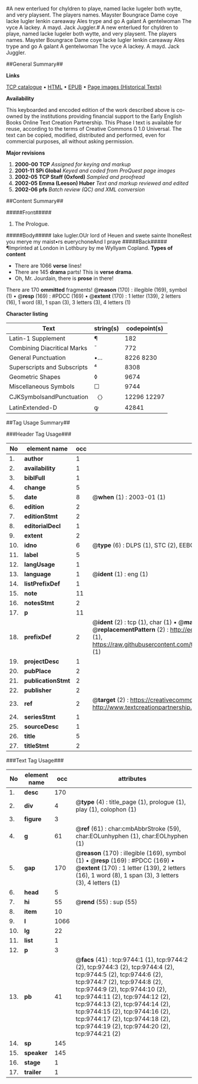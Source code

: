 #A new enterlued for chyldren to playe, named Iacke Iugeler both wytte, and very playsent. The players names. Mayster Boungrace Dame coye Iacke Iugler Ienkin careaway Ales trype and go A galant A gentelwoman The vyce A lackey. A mayd. Jack Juggler.#
A new enterlued for chyldren to playe, named Iacke Iugeler both wytte, and very playsent. The players names. Mayster Boungrace Dame coye Iacke Iugler Ienkin careaway Ales trype and go A galant A gentelwoman The vyce A lackey. A mayd.
Jack Juggler.

##General Summary##

**Links**

[TCP catalogue](http://www.ota.ox.ac.uk/tcp/)  • 
[HTML](http://tei.it.ox.ac.uk/tcp/Texts-HTML/free/A04/A04712.html)  • 
[EPUB](http://tei.it.ox.ac.uk/tcp/Texts-EPUB/free/A04/A04712.epub) • 
[Page images (Historical Texts)](https://data.historicaltexts.jisc.ac.uk/view?pubId=eebo-99844891e&pageId=eebo-99844891e-9744-1)

**Availability**

This keyboarded and encoded edition of the
	       work described above is co-owned by the institutions
	       providing financial support to the Early English Books
	       Online Text Creation Partnership. This Phase I text is
	       available for reuse, according to the terms of Creative
	       Commons 0 1.0 Universal. The text can be copied,
	       modified, distributed and performed, even for
	       commercial purposes, all without asking permission.

**Major revisions**

1. __2000-00__ __TCP__ *Assigned for keying and markup*
1. __2001-11__ __SPi Global__ *Keyed and coded from ProQuest page images*
1. __2002-05__ __TCP Staff (Oxford)__ *Sampled and proofread*
1. __2002-05__ __Emma (Leeson) Huber__ *Text and markup reviewed and edited*
1. __2002-06__ __pfs__ *Batch review (QC) and XML conversion*

##Content Summary##

#####Front#####

1. The Prologue.

#####Body#####
Iake Iugler.OUr lord of Heuen and swete sainte IhoneRest you merye my maist•rs euerychoneAnd I praye
#####Back#####
¶Imprinted at London in Lothbury by me Wyllyam Copland.
**Types of content**

  * There are 1066 **verse** lines!
  * There are 145 **drama** parts! This is **verse drama**.
  * Oh, Mr. Jourdain, there is **prose** in there!

There are 170 **ommitted** fragments! 
 @__reason__ (170) : illegible (169), symbol (1)  •  @__resp__ (169) : #PDCC (169)  •  @__extent__ (170) : 1 letter (139), 2 letters (16), 1 word (8), 1 span (3), 3 letters (3), 4 letters (1)

**Character listing**


|Text|string(s)|codepoint(s)|
|---|---|---|
|Latin-1 Supplement|¶|182|
|Combining             Diacritical Marks|̄|772|
|General Punctuation|•…|8226 8230|
|Superscripts             and Subscripts|⁴|8308|
|Geometric Shapes|◊|9674|
|Miscellaneous Symbols|☐|9744|
|CJKSymbolsandPunctuation|〈〉|12296 12297|
|LatinExtended-D|ꝙ|42841|

##Tag Usage Summary##

###Header Tag Usage###

|No|element name|occ|attributes|
|---|---|---|---|
|1.|__author__|1||
|2.|__availability__|1||
|3.|__biblFull__|1||
|4.|__change__|5||
|5.|__date__|8| @__when__ (1) : 2003-01 (1)|
|6.|__edition__|2||
|7.|__editionStmt__|2||
|8.|__editorialDecl__|1||
|9.|__extent__|2||
|10.|__idno__|6| @__type__ (6) : DLPS (1), STC (2), EEBO-CITATION (1), PROQUEST (1), VID (1)|
|11.|__label__|5||
|12.|__langUsage__|1||
|13.|__language__|1| @__ident__ (1) : eng (1)|
|14.|__listPrefixDef__|1||
|15.|__note__|11||
|16.|__notesStmt__|2||
|17.|__p__|11||
|18.|__prefixDef__|2| @__ident__ (2) : tcp (1), char (1)  •  @__matchPattern__ (2) : ([0-9\-]+):([0-9IVX]+) (1), (.+) (1)  •  @__replacementPattern__ (2) : http://eebo.chadwyck.com/downloadtiff?vid=$1&page=$2 (1), https://raw.githubusercontent.com/textcreationpartnership/Texts/master/tcpchars.xml#$1 (1)|
|19.|__projectDesc__|1||
|20.|__pubPlace__|2||
|21.|__publicationStmt__|2||
|22.|__publisher__|2||
|23.|__ref__|2| @__target__ (2) : https://creativecommons.org/publicdomain/zero/1.0/ (1), http://www.textcreationpartnership.org/docs/. (1)|
|24.|__seriesStmt__|1||
|25.|__sourceDesc__|1||
|26.|__title__|5||
|27.|__titleStmt__|2||


###Text Tag Usage###

|No|element name|occ|attributes|
|---|---|---|---|
|1.|__desc__|170||
|2.|__div__|4| @__type__ (4) : title_page (1), prologue (1), play (1), colophon (1)|
|3.|__figure__|3||
|4.|__g__|61| @__ref__ (61) : char:cmbAbbrStroke (59), char:EOLunhyphen (1), char:EOLhyphen (1)|
|5.|__gap__|170| @__reason__ (170) : illegible (169), symbol (1)  •  @__resp__ (169) : #PDCC (169)  •  @__extent__ (170) : 1 letter (139), 2 letters (16), 1 word (8), 1 span (3), 3 letters (3), 4 letters (1)|
|6.|__head__|5||
|7.|__hi__|55| @__rend__ (55) : sup (55)|
|8.|__item__|10||
|9.|__l__|1066||
|10.|__lg__|22||
|11.|__list__|1||
|12.|__p__|3||
|13.|__pb__|41| @__facs__ (41) : tcp:9744:1 (1), tcp:9744:2 (2), tcp:9744:3 (2), tcp:9744:4 (2), tcp:9744:5 (2), tcp:9744:6 (2), tcp:9744:7 (2), tcp:9744:8 (2), tcp:9744:9 (2), tcp:9744:10 (2), tcp:9744:11 (2), tcp:9744:12 (2), tcp:9744:13 (2), tcp:9744:14 (2), tcp:9744:15 (2), tcp:9744:16 (2), tcp:9744:17 (2), tcp:9744:18 (2), tcp:9744:19 (2), tcp:9744:20 (2), tcp:9744:21 (2)|
|14.|__sp__|145||
|15.|__speaker__|145||
|16.|__stage__|1||
|17.|__trailer__|1||
